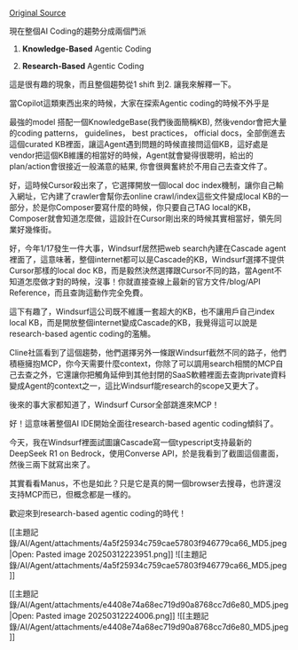[Original Source](https://www.facebook.com/share/p/1BtJQig6no/?mibextid=wwXIfr)

現在整個AI Coding的趨勢分成兩個門派

1. **Knowledge-Based** Agentic Coding

2. **Research-Based** Agentic Coding

這是很有趣的現象，而且整個趨勢從1 shift 到2. 讓我來解釋一下。

當Copilot這類東西出來的時候，大家在探索Agentic coding的時候不外乎是

最強的model 搭配一個KnowledgeBase(我們後面簡稱KB), 然後vendor會把大量的coding patterns， guidelines， best practices， official docs，全部倒進去這個curated KB裡面，讓這Agent遇到問題的時候直接問這個KB，這好處是vendor把這個KB維護的相當好的時候，Agent就會變得很聰明，給出的plan/action會很接近一般滿意的結果, 你會很興奮終於不用自己去查文件了。

好，這時候Cursor殺出來了，它選擇開放一個local doc index機制，讓你自己輸入網址，它內建了crawler會幫你去online crawl/index這些文件變成local KB的一部分，於是你Composer要寫什麼的時候，你只要自己TAG local的KB，Composer就會知道怎麼做，這設計在Cursor剛出來的時候其實相當好，領先同業好幾條街。

好，今年1/17發生一件大事，Windsurf居然把web search內建在Cascade agent裡面了，這意味著，整個internet都可以是Cascade的KB，Windsurf選擇不提供Cursor那樣的local doc KB，而是毅然決然選擇跟Cursor不同的路，當Agent不知道怎麼做才對的時候，沒事！你就直接查線上最新的官方文件/blog/API Reference，而且查詢這動作完全免費。

這下有趣了，Windsurf這公司既不維護一套超大的KB，也不讓用戶自己index local KB，而是開放整個internet變成Cascade的KB，我覺得這可以說是 research-based agentic coding的濫觴。

Cline社區看到了這個趨勢，他們選擇另外一條跟Windsurf截然不同的路子，他們積極擁抱MCP，你今天需要什麼context，你除了可以調用search相關的MCP自己去查之外，它還讓你把觸角延伸到其他封閉的SaaS軟體裡面去查詢private資料變成Agent的context之一，這比Windsurf能research的scope又更大了。

後來的事大家都知道了，Windsurf Cursor全部跳進來MCP！

好！這意味著整個AI IDE開始全面往research-based agentic coding傾斜了。

今天，我在Windsurf裡面試圖讓Cascade寫一個typescript支持最新的DeepSeek R1 on Bedrock，使用Converse API，於是我看到了截圖這個畫面，然後三兩下就寫出來了。

其實看看Manus，不也是如此？只是它是真的開一個browser去搜尋，也許還沒支持MCP而已，但概念都是一樣的。

歡迎來到research-based agentic coding的時代！

[[主題記錄/AI/Agent/attachments/4a5f25934c759cae57803f946779ca66_MD5.jpeg|Open: Pasted image 20250312223951.png]]
![[主題記錄/AI/Agent/attachments/4a5f25934c759cae57803f946779ca66_MD5.jpeg]]

[[主題記錄/AI/Agent/attachments/e4408e74a68ec719d90a8768cc7d6e80_MD5.jpeg|Open: Pasted image 20250312224006.png]]
![[主題記錄/AI/Agent/attachments/e4408e74a68ec719d90a8768cc7d6e80_MD5.jpeg]]


